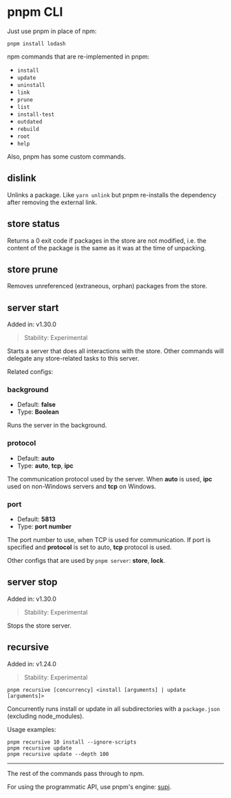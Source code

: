 # pnpm CLI

Just use pnpm in place of npm:

```
pnpm install lodash
```

npm commands that are re-implemented in pnpm:

* `install`
* `update`
* `uninstall`
* `link`
* `prune`
* `list`
* `install-test`
* `outdated`
* `rebuild`
* `root`
* `help`

Also, pnpm has some custom commands.

## dislink

Unlinks a package. Like `yarn unlink` but pnpm re-installs the dependency
after removing the external link.

## store status

Returns a 0 exit code if packages in the store are not modified, i.e. the
content of the package is the same as it was at the time of unpacking.

## store prune

Removes unreferenced (extraneous, orphan) packages from the store.

## server start

Added in: v1.30.0

> Stability: Experimental

Starts a server that does all interactions with the store.
Other commands will delegate any store-related tasks to this server.

Related configs:

### background

* Default: **false**
* Type: **Boolean**

Runs the server in the background.

### protocol

* Default: **auto**
* Type: **auto**, **tcp**, **ipc**

The communication protocol used by the server.
When **auto** is used, **ipc** used on non-Windows servers and **tcp** on Windows.

### port

* Default: **5813**
* Type: **port number**

The port number to use, when TCP is used for communication.
If port is specified and **protocol** is set to auto, **tcp** protocol is used.

Other configs that are used by `pnpm server`: **store**, **lock**.

## server stop

Added in: v1.30.0

> Stability: Experimental

Stops the store server.

## recursive

Added in: v1.24.0

> Stability: Experimental

```
pnpm recursive [concurrency] <install [arguments] | update [arguments]>
```

Concurrently runs install or update in all subdirectories with a `package.json` (excluding node_modules).

Usage examples:

```
pnpm recursive 10 install --ignore-scripts
pnpm recursive update
pnpm recursive update --depth 100
```

***

The rest of the commands pass through to npm.

For using the programmatic API, use pnpm's engine: [supi](https://github.com/pnpm/supi).
